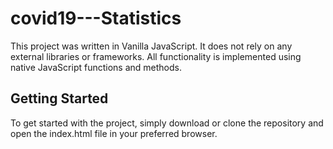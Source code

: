 # covid19---Statistics

This project was written in Vanilla JavaScript. It does not rely on any external libraries or frameworks. All functionality is implemented using native JavaScript functions and methods.

## Getting Started

To get started with the project, simply download or clone the repository and open the index.html file in your preferred browser.
